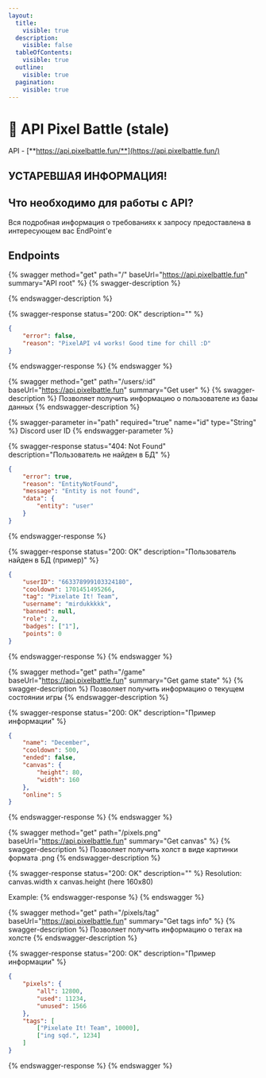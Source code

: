 ```yaml
---
layout:
  title:
    visible: true
  description:
    visible: false
  tableOfContents:
    visible: true
  outline:
    visible: true
  pagination:
    visible: true
---
```


# 📌 API Pixel Battle (stale)

API - [**https://api.pixelbattle.fun/**](https://api.pixelbattle.fun/)

## УСТАРЕВШАЯ ИНФОРМАЦИЯ!

## Что необходимо для работы с API? <a href="#dependencies" id="dependencies"></a>

Вся подробная информация о требованиях к запросу предоставлена в интересующем вас EndPoint'е

## Endpoints <a href="#endpoints" id="endpoints"></a>



{% swagger method="get" path="/" baseUrl="https://api.pixelbattle.fun" summary="API root" %}
{% swagger-description %}

{% endswagger-description %}

{% swagger-response status="200: OK" description="" %}
```json
{
    "error": false, 
    "reason": "PixelAPI v4 works! Good time for chill :D"
}
```
{% endswagger-response %}
{% endswagger %}

{% swagger method="get" path="/users/:id" baseUrl="https://api.pixelbattle.fun" summary="Get user" %}
{% swagger-description %}
Позволяет получить информацию о пользователе из базы данных
{% endswagger-description %}

{% swagger-parameter in="path" required="true" name="id" type="String" %}
Discord user ID
{% endswagger-parameter %}

{% swagger-response status="404: Not Found" description="Пользователь не найден в БД" %}
```json
{
    "error": true,
    "reason": "EntityNotFound",
    "message": "Entity is not found",
    "data": {
        "entity": "user"
    }
}
```
{% endswagger-response %}

{% swagger-response status="200: OK" description="Пользователь найден в БД (пример)" %}
```json
{
    "userID": "663378999103324180",
    "cooldown": 1701451495266,
    "tag": "Pixelate It! Team",
    "username": "mirdukkkkk",
    "banned": null,
    "role": 2,
    "badges": ["1"],
    "points": 0
}
```
{% endswagger-response %}
{% endswagger %}

{% swagger method="get" path="/game" baseUrl="https://api.pixelbattle.fun" summary="Get game state" %}
{% swagger-description %}
Позволяет получить информацию о текущем состоянии игры
{% endswagger-description %}

{% swagger-response status="200: OK" description="Пример информации" %}
```json
{
    "name": "December",
    "cooldown": 500,
    "ended": false,
    "canvas": {
        "height": 80,
        "width": 160
    },
    "online": 5
}
```
{% endswagger-response %}
{% endswagger %}

{% swagger method="get" path="/pixels.png" baseUrl="https://api.pixelbattle.fun" summary="Get canvas" %}
{% swagger-description %}
Позволяет получить холст в виде картинки формата .png
{% endswagger-description %}

{% swagger-response status="200: OK" description="" %}
Resolution: canvas.width x canvas.height (here 160x80)

Example:
{% endswagger-response %}
{% endswagger %}

{% swagger method="get" path="/pixels/tag" baseUrl="https://api.pixelbattle.fun" summary="Get tags info" %}
{% swagger-description %}
Позволяет получить информацию о тегах на холсте
{% endswagger-description %}

{% swagger-response status="200: OK" description="Пример информации" %}
```json
{
    "pixels": {
        "all": 12800,
        "used": 11234,
        "unused": 1566
    },
    "tags": [
        ["Pixelate It! Team", 10000],
        ["ing sqd.", 1234]
    ]
}
```
{% endswagger-response %}
{% endswagger %}
